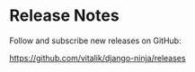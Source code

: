 # Release Notes

Follow and subscribe new releases on GitHub:

https://github.com/vitalik/django-ninja/releases 


